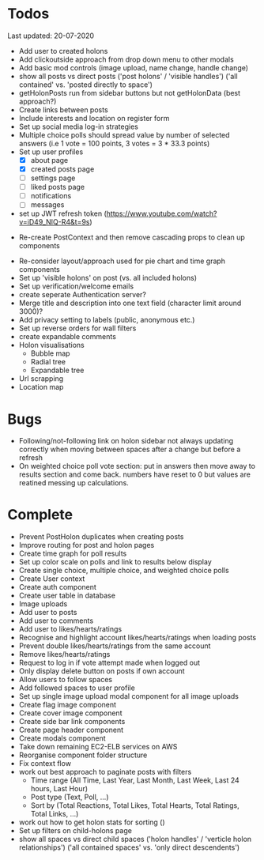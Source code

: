 # Todos
Last updated: 20-07-2020

- Add user to created holons
- Add clickoutside approach from drop down menu to other modals
- Add basic mod controls (image upload, name change, handle change)
- show all posts vs direct posts ('post holons' / 'visible handles') ('all contained' vs. 'posted directly to space')
- getHolonPosts run from sidebar buttons but not getHolonData (best approach?)
- Create links between posts
- Include interests and location on register form
- Set up social media log-in strategies
- Multiple choice polls should spread value by number of selected answers (i.e 1 vote = 100 points, 3 votes = 3 * 33.3 points)
- Set up user profiles
    - [x] about page
    - [x] created posts page
    - [ ] settings page
    - [ ] liked posts page
    - [ ] notifications
    - [ ] messages
- set up JWT refresh token (https://www.youtube.com/watch?v=iD49_NIQ-R4&t=9s)
+ Re-create PostContext and then remove cascading props to clean up components
- Re-consider layout/approach used for pie chart and time graph components
- Set up 'visible holons' on post (vs. all included holons)
- Set up verification/welcome emails
- create seperate Authentication server?
- Merge title and description into one text field (character limit around 3000)?
- Add privacy setting to labels (public, anonymous etc.)
- Set up reverse orders for wall filters
- create expandable comments
- Holon visualisations
    - Bubble map
    - Radial tree
    - Expandable tree
- Url scrapping
- Location map

# Bugs
- Following/not-following link on holon sidebar not always updating correctly when moving between spaces after a change but before a refresh
- On weighted choice poll vote section: put in answers then move away to results section and come back. numbers have reset to 0 but values are reatined messing up calculations.

# Complete
- Prevent PostHolon duplicates when creating posts
- Improve routing for post and holon pages
- Create time graph for poll results
- Set up color scale on polls and link to results below display
- Create single choice, multiple choice, and weighted choice polls
- Create User context
- Create auth component
- Create user table in database
- Image uploads
- Add user to posts
- Add user to comments
- Add user to likes/hearts/ratings
- Recognise and highlight account likes/hearts/ratings when loading posts
- Prevent double likes/hearts/ratings from the same account
- Remove likes/hearts/ratings
- Request to log in if vote attempt made when logged out
- Only display delete button on posts if own account
- Allow users to follow spaces
- Add followed spaces to user profile
- Set up single image upload modal component for all image uploads
- Create flag image component
- Create cover image component
- Create side bar link components
- Create page header component
- Create modals component
- Take down remaining EC2-ELB services on AWS
- Reorganise component folder structure
- Fix context flow
- work out best approach to paginate posts with filters
    - Time range (All Time, Last Year, Last Month, Last Week, Last 24 hours, Last Hour)
    - Post type (Text, Poll, ...)
    - Sort by (Total Reactions, Total Likes, Total Hearts, Total Ratings, Total Links, ...)
- work out how to get holon stats for sorting ()
- Set up filters on child-holons page
- show all spaces vs direct child spaces ('holon handles' / 'verticle holon relationships') ('all contained spaces' vs. 'only direct descendents')
